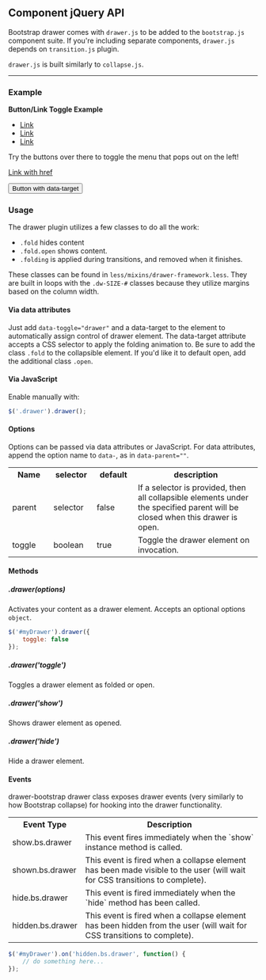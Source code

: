 ## Component jQuery API

Bootstrap drawer comes with `drawer.js` to be added to the `bootstrap.js` component suite.  If you're including separate components, `drawer.js` depends on `transition.js` plugin.

`drawer.js` is built similarly to `collapse.js`.

----------

### Example

<div class="panel panel-default has-inner-drawer example-container-right">
    <div id="drawerExample2" class="drawer drawer-inside dw-xs-5 fold" aria-labelledby="drawerExample2">
        <div class="drawer-contents">
            <div class="drawer-heading">
                <strong>Button/Link Toggle Example</strong>
            </div>
            <ul class="drawer-nav">
                <li role="presentation" class="active"><a href="#">Link</a></li>
                <li role="presentation"><a href="#">Link</a></li>
                <li role="presentation"><a href="#">Link</a></li>
            </ul>
        </div>
    </div>
    <div class="panel-body">
        <div class="row">
            <div class="col-xs-6">
                Try the buttons over there to toggle the menu that pops out on the left!
            </div>
            <div class="col-xs-6">
                <p>
                    <a href="#drawerExample2" data-toggle="drawer" aria-expanded="false" aria-controls="drawerExample2" class="btn btn-primary">Link with href</a>
                </p>
                <p>
                    <button class="btn btn-info" type="button" data-toggle="drawer" data-target="#drawerExample2" aria-expanded="false" aria-controls="drawerExample2">
                        Button with data-target
                    </button>
                </p>
            </div>
        </div>
    </div>
</div>


### Usage

The drawer plugin utilizes a few classes to do all the work:

* `.fold` hides content
* `.fold.open` shows content.
* `.folding` is applied during transitions, and removed when it finishes.

These classes can be found in `less/mixins/drawer-framework.less`.  They are built in loops with the `.dw-SIZE-#` classes because they utilize margins based on the column width.

#### Via data attributes

Just add `data-toggle="drawer"` and a data-target to the element to automatically assign control of drawer element. The data-target attribute accepts a CSS selector to apply the folding animation to. Be sure to add the class `.fold` to the collapsible element. If you'd like it to default open, add the additional class `.open`.

#### Via JavaScript

Enable manually with:

```js
$('.drawer').drawer();
```

#### Options

Options can be passed via data attributes or JavaScript. For data attributes, append the option name to `data-`, as in `data-parent=""`.

<table class="table table-bordered">
    <tr class="active">
        <th width="15%">Name</th>
        <th width="15%">selector</th>
        <th width="15%">default</th>
        <th width="45%">description</th>
    </tr>
    <tr>
        <td>parent</td>
        <td>selector</td>
        <td>false</td>
        <td>If a selector is provided, then all collapsible elements under the specified parent will be closed when this drawer is open.</td>
    </tr>
    <tr>
        <td>toggle</td>
        <td>boolean</td>
        <td>true</td>
        <td>Toggle the drawer element on invocation.</td>
    </tr>
</table>

#### Methods

##### .drawer(options)

Activates your content as a drawer element.  Accepts an optional options `object`.

```js
$('#myDrawer').drawer({
    toggle: false
});
```

##### .drawer('toggle')

Toggles a drawer element as folded or open.

##### .drawer('show')

Shows drawer element as opened.

##### .drawer('hide')

Hide a drawer element.

#### Events

drawer-bootstrap drawer class exposes drawer events (very similarly to how Bootstrap collapse) for hooking
into the drawer functionality.

<table class="table table-bordered">
    <tr class="active">
        <th width="25%">Event Type</th>
        <th width="75%">Description</th>
    </tr>
    <tr>
        <td>show.bs.drawer</td>
        <td>This event fires immediately when the `show` instance method is called.</td>
    </tr>
    <tr>
        <td>shown.bs.drawer</td>
        <td>This event is fired when a collapse element has been made visible to the user (will wait for CSS transitions to complete).</td>
    </tr>
    <tr>
        <td>hide.bs.drawer</td>
        <td>This event is fired immediately when the `hide` method has been called.</td>
    </tr>
    <tr>
        <td>hidden.bs.drawer</td>
        <td>This event is fired when a collapse element has been hidden from the user (will wait for CSS transitions to complete).</td>
    </tr>
</table>

```js
$('#myDrawer').on('hidden.bs.drawer', function() {
    // do something here...
});
```